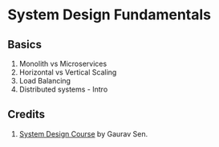 # System Design Fundamentals

## Basics

1. Monolith vs Microservices
2. Horizontal vs Vertical Scaling
3. Load Balancing
4. Distributed systems - Intro

## Credits

1. [System Design Course](https://interviewready.io/learn/system-design-course) by Gaurav Sen.